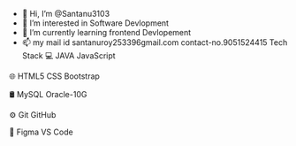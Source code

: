 - 👋 Hi, I’m @Santanu3103
- 👀 I’m interested in Software Devlopment
- 🌱 I’m currently learning frontend Devlopement
- 📫 my mail id santanuroy253396gmail.com contact-no.9051524415
Tech Stack
💻   JAVA JavaScript

🌐   HTML5 CSS Bootstrap 

🛢    MySQL Oracle-10G

⚙️   Git GitHub 

🔧   Figma VS Code
<!---
Santanu3103/Santanu3103 is a ✨ special ✨ repository because its `README.md` (this file) appears on your GitHub profile.
You can click the Preview link to take a look at your changes.
--->
